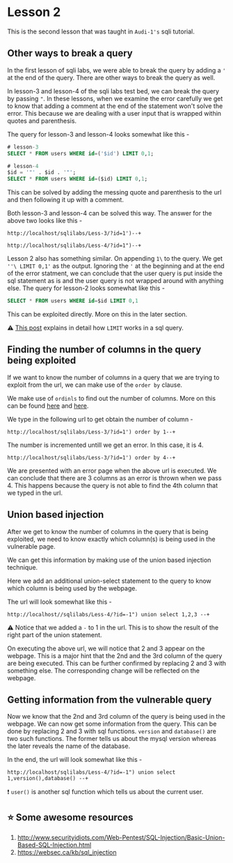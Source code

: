 # Lesson 2

This is the second lesson that was taught in ```Audi-1's``` sqli tutorial. 

## Other ways to break a query

In the first lesson of sqli labs, we were able to break the query by adding a ```'``` at the end of the query. There are other ways to break the query as well. 

In lesson-3 and lesson-4 of the sqli labs test bed, we can break the query by passing ```"```. In these lessons, when we examine the error carefully we get to know that adding a comment at the end of the statement won't solve the error. This because we are dealing with a user input that is wrapped within quotes and parenthesis. 

The query for lesson-3 and lesson-4 looks somewhat like this - 

```sql
# lesson-3
SELECT * FROM users WHERE id=('$id') LIMIT 0,1; 

# lesson-4
$id = '"' . $id . '"'; 
SELECT * FROM users WHERE id=($id) LIMIT 0,1;
```

This can be solved by adding the messing quote and parenthesis to the url and then following it up with a comment. 

Both lesson-3 and lesson-4 can be solved this way. The answer for the above two looks like this - 

```
http://localhost/sqlilabs/Less-3/?id=1')--+

http://localhost/sqlilabs/Less-4/?id=1")--+
```

Lesson 2 also has something similar. On appending ```1\``` to the query. We get ```''\ LIMIT 0,1'``` as the output. Ignoring the ```'``` at the beginning and at the end of the error statment, we can conclude that the user query is put inside the sql statement as is and the user query is not wrapped around with anything else. The query for lesson-2 looks somewhat like this - 

```sql 
SELECT * FROM users WHERE id=$id LIMIT 0,1
```

This can be exploited directly. More on this in the later section. 

:warning: [This post](https://dba.stackexchange.com/questions/105850/is-there-any-difference-between-limit-0-1-and-limit-1/105858) explains in detail how ```LIMIT``` works in a sql query.

## Finding the number of columns in the query being exploited

If we want to know the number of columns in a query that we are trying to exploit from the url, we can make use of the ```order by``` clause. 

We make use of ```ordinls``` to find out the number of columns. More on this can be found [here](https://stackoverflow.com/questions/3445118/what-is-the-purpose-of-order-by-1-in-sql-select-statement) and [here](https://stackoverflow.com/questions/2253040/benefits-of-using-sql-ordinal-position-notation).

We type in the following url to get obtain the number of column - 

```
http://localhost/sqlilabs/Less-3/?id=1') order by 1--+
```

The number is incremented untill we get an error. In this case, it is 4. 

```
http://localhost/sqlilabs/Less-3/?id=1') order by 4--+
```

We are presented with an error page when the above url is executed. We can conclude that there are 3 columns as an error is thrown when we pass 4. This happens because the query is not able to find the 4th column that we typed in the url. 

## Union based injection 

After we get to know the number of columns in the query that is being exploited, we need to know exactly which column(s) is being used in the vulnerable page. 

We can get this information by making use of the union based injection technique. 

Here we add an additional union-select statement to the query to know which column is being used by the webpage. 

The url will look somewhat like this - 

```
http://localhost//sqlilabs/Less-4/?id=-1") union select 1,2,3 --+
```

:warning: Notice that we added a ```-``` to 1 in the url. This is to show the result of the right part of the union statement. 

On executing the above url, we will notice that 2 and 3 appear on the webpage. This is a major hint that the 2nd and the 3rd column of the query are being executed. This can be further confirmed by replacing 2 and 3 with something else. The corresponding change will be reflected on the webpage. 

## Getting information from the vulnerable query

Now we know that the 2nd and 3rd column of the query is being used in the webpage. We can now get some information from the query. This can be done by replacing 2 and 3 with sql functions. ```version``` and ```database()``` are two such functions. The former tells us about the mysql version whereas the later reveals the name of the database. 

In the end, the url will look somewhat like this - 

```
http://localhost/sqlilabs/Less-4/?id=-1") union select 1,version(),database() --+
```

:exclamation: ```user()``` is another sql function which tells us about the current user.

## :star: Some awesome resources

1. http://www.securityidiots.com/Web-Pentest/SQL-Injection/Basic-Union-Based-SQL-Injection.html
1. https://websec.ca/kb/sql_injection
